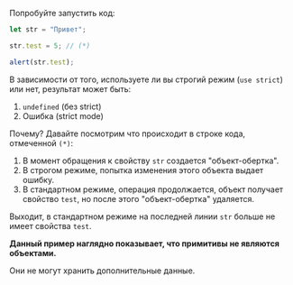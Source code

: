 
Попробуйте запустить код:

```js run
let str = "Привет";

str.test = 5; // (*)

alert(str.test);
```

В зависимости от того, используете ли вы cтрогий режим (`use strict`) или нет, результат может быть:
1. `undefined` (без strict)
2. Ошибка (strict mode)

Почему? Давайте посмотрим что происходит в строке кода, отмеченной `(*)`:

1. В момент обращения к свойству `str` создается "объект-обертка".
2. В cтрогом режиме, попытка изменения этого объекта выдает ошибку.
3. В стандартном режиме, операция продолжается, объект получает свойство `test`, но после этого "объект-обертка" удаляется.

Выходит, в стандартном режиме на последней линии `str` больше не имеет свойства `test`.

**Данный пример наглядно показывает, что примитивы не являются объектами.**

Они не могут хранить дополнительные данные.
